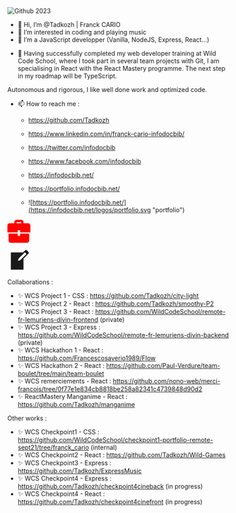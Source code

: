 ![Github 2023](https://infodocbib.net/CinemaDev.jpg "My Workspace")


- 👋 Hi, I’m @Tadkozh | Franck CARIO
- 👀 I’m interested in coding and playing music
- 🌱 I’m a JavaScript developper (Vanilla, NodeJS, Express, React...)
<!---- 💞️ I’m looking to collaborate on ...--->
- 💞️ Having successfully completed my web developer training at Wild Code School, where I took part in several team projects with Git, I am specialising in React with the React Mastery programme. The next step in my roadmap will be TypeScript.

Autonomous and rigorous, I like well done work and optimized code.

- 📫 How to reach me :
  - https://github.com/Tadkozh
  - https://www.linkedin.com/in/franck-cario-infodocbib/
  - https://twitter.com/infodocbib
  - https://www.facebook.com/infodocbib
  - https://infodocbib.net/
  - https://portfolio.infodocbib.net/

  - ![https://portfolio.infodocbib.net/](https://infodocbib.net/logos/portfolio.svg "portfolio")

<a href = "https://portfolio.infodocbib.net/"><svg xmlns="http://www.w3.org/2000/svg" xlink:href="https://portfolio.infodocbib.net/" width="52" height="52" viewBox="0 0 20 20"><path fill="#FF0000" d="M9 12H1v6a2 2 0 0 0 2 2h14a2 2 0 0 0 2-2v-6h-8v2H9v-2zm0-1H0V5c0-1.1.9-2 2-2h4V2a2 2 0 0 1 2-2h4a2 2 0 0 1 2 2v1h4a2 2 0 0 1 2 2v6h-9V9H9v2zm3-8V2H8v1h4z"/></svg></a>

<svg xmlns="http://www.w3.org/2000/svg" width="52" height="52" viewBox="0 0 20 20"><path fill="currentColor" d="m16.89 1.2l1.41 1.41c.39.39.39 1.02 0 1.41L14 8.33V18H3V3h10.67l1.8-1.8c.4-.39 1.03-.4 1.42 0zm-5.66 8.48l5.37-5.36l-1.42-1.42l-5.36 5.37l-.71 2.12z"/></svg>

Collaborations :
  - ✨ WCS Project 1 - CSS : https://github.com/Tadkozh/city-light
  - ✨ WCS Project 2 - React : https://github.com/Tadkozh/smoothy-P2
  - ✨ WCS Project 3 - React : https://github.com/WildCodeSchool/remote-fr-lemuriens-divin-frontend (private)
  - ✨ WCS Project 3 - Express : https://github.com/WildCodeSchool/remote-fr-lemuriens-divin-backend (private)
  - ✨ WCS Hackathon 1 - React : https://github.com/Francescosaverio1989/Flow
  - ✨ WCS Hackathon 2 - React : https://github.com/Paul-Verdure/team-boulet/tree/main/team-boulet
  - ✨ WCS remerciements - React : https://github.com/nono-web/merci-francois/tree/0f77e1e834cb8818be258a82341c4739848d90d2
  - ✨ ReactMastery Manganime - React : https://github.com/Tadkozh/manganime

Other works :
  - ✨ WCS Checkpoint1 - CSS : https://github.com/WildCodeSchool/checkpoint1-portfolio-remote-sept21/tree/franck_cario (internal)
  - ✨ WCS Checkpoint2 - React : https://github.com/Tadkozh/Wild-Games
  - ✨ WCS Checkpoint3 - Express : https://github.com/Tadkozh/ExpressMusic
  - ✨ WCS Checkpoint4 - Express : https://github.com/Tadkozh/checkpoint4cineback (in progress)
  - ✨ WCS Checkpoint4 - React : https://github.com/Tadkozh/checkpoint4cinefront (in progress)

<!---
#### 👷 Check out what I'm currently working on
{{range recentContributions 10}}
- [{{.Repo.Name}}]({{.Repo.URL}}) - {{.Repo.Description}} ({{humanize .OccurredAt}})
{{- end}}

#### 🌱 My latest projects
{{range recentRepos 10}}
- [{{.Name}}]({{.URL}}) - {{.Description}}
{{- end}}

## 📜 My recent blog posts
{{range rss "https://infodocbib.net/feed/" 10}}
- [{{.Title}}]({{.URL}}) ({{humanize .PublishedAt}})
{{- end}}


Tadkozh/Tadkozh is a ✨ special ✨ repository because its `README.md` (this file) appears on your GitHub profile.
You can click the Preview link to take a look at your changes.
--->
